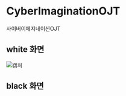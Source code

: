 # CyberImaginationOJT
사이버이메지네이션OJT


## white 화면
![캡처](https://user-images.githubusercontent.com/56119983/116953875-533f6680-acc9-11eb-9aaf-8e8d79f12bae.PNG)

## black 화면 
